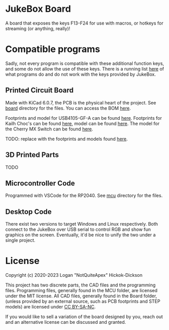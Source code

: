 # JukeBox Board
A board that exposes the keys F13-F24 for use with macros, or hotkeys for streaming (or anything, really)!

# Compatible programs
Sadly, not every program is compatible with these additional function keys, and some do not allow the use of these keys. There is a running list [here](docs/program-compatibility.md) of what programs do and do not work with the keys provided by JukeBox.

## Printed Circuit Board
Made with KiCad 6.0.7, the PCB is the physical heart of the project. See [board](board/) directory for the files. You can access the BOM [here](https://www.digikey.com/en/mylists/list/QC5ACPN0J3).

Footprints and model for USB4105-GF-A can be found [here](https://www.digikey.com/en/products/detail/gct/usb4105-gf-a/11198441). Footprints for Kailh Choc's can be found [here](https://github.com/daprice/keyswitches.pretty), model can be found [here](https://grabcad.com/library/kailh-low-profile-mechanical-keyboard-switch-1). The model for the Cherry MX Switch can be found [here](https://github.com/ConstantinoSchillebeeckx/cherry-mx-switch).

TODO: replace with the footprints and models found [here](https://github.com/kiswitch/kiswitch).

## 3D Printed Parts
TODO

## Microcontroller Code
Programmed with VSCode for the RP2040. See [mcu](mcu/) directory for the files.

## Desktop Code
There exist two versions to target Windows and Linux respectively. Both connect to the JukeBox over USB serial to control RGB and show fun graphics on the screen. Eventually, it'd be nice to unify the two under a single project.

# License
Copyright (c) 2020-2023 Logan "NotQuiteApex" Hickok-Dickson

This project has two discrete parts, the CAD files and the programming files. Programming files, generally found in the MCU folder, are licensed under the MIT license. All CAD files, generally found in the Board folder, (unless provided by an external source, such as PCB footprints and STEP models) are licensed under [CC BY-SA-NC](https://creativecommons.org/licenses/by-nc-sa/4.0/).

If you would like to sell a variation of the board designed by you, reach out and an alternative license can be discussed and granted.

